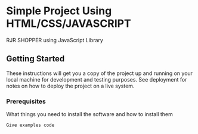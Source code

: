 # Simple Project Using HTML/CSS/JAVASCRIPT

RJR SHOPPER using JavaScript Library 

## Getting Started

These instructions will get you a copy of the project up and running on your local machine for development and testing purposes. See deployment for notes on how to deploy the project on a live system.

### Prerequisites

What things you need to install the software and how to install them 

```
Give examples code
```